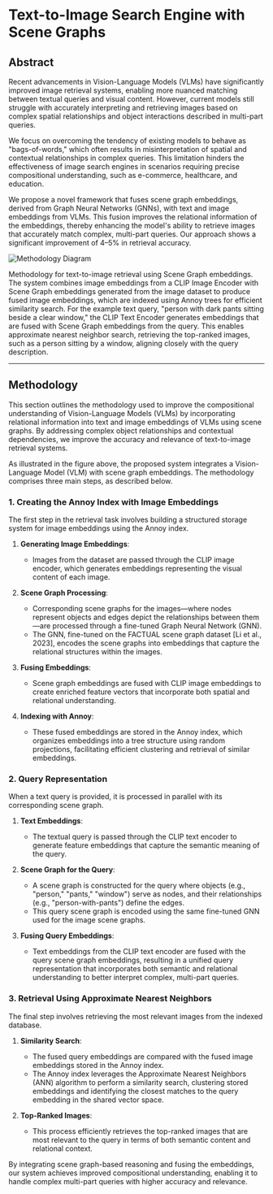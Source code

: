 # Text-to-Image Search Engine with Scene Graphs

## Abstract
Recent advancements in Vision-Language Models (VLMs) have significantly improved image retrieval systems, enabling more nuanced matching between textual queries and visual content. However, current models still struggle with accurately interpreting and retrieving images based on complex spatial relationships and object interactions described in multi-part queries. 

We focus on overcoming the tendency of existing models to behave as "bags-of-words," which often results in misinterpretation of spatial and contextual relationships in complex queries. This limitation hinders the effectiveness of image search engines in scenarios requiring precise compositional understanding, such as e-commerce, healthcare, and education. 

We propose a novel framework that fuses scene graph embeddings, derived from Graph Neural Networks (GNNs), with text and image embeddings from VLMs. This fusion improves the relational information of the embeddings, thereby enhancing the model's ability to retrieve images that accurately match complex, multi-part queries. Our approach shows a significant improvement of 4–5% in retrieval accuracy.

![Methodology Diagram](https://github.com/user-attachments/assets/8fd177a3-13b2-42f3-a998-a2e4ff432b65)
<p align="left">
Methodology for text-to-image retrieval using Scene Graph embeddings. The system combines image embeddings from a CLIP Image Encoder with Scene Graph embeddings generated from the image dataset to produce fused image embeddings, which are indexed using Annoy trees for efficient similarity search. For the example text query, "person with dark pants sitting beside a clear window," the CLIP Text Encoder generates embeddings that are fused with Scene Graph embeddings from the query. This enables approximate nearest neighbor search, retrieving the top-ranked images, such as a person sitting by a window, aligning closely with the query description.
</p>

---

## Methodology

This section outlines the methodology used to improve the compositional understanding of Vision-Language Models (VLMs) by incorporating relational information into text and image embeddings of VLMs using scene graphs. By addressing complex object relationships and contextual dependencies, we improve the accuracy and relevance of text-to-image retrieval systems.

As illustrated in the figure above, the proposed system integrates a Vision-Language Model (VLM) with scene graph embeddings. The methodology comprises three main steps, as described below.

### 1. Creating the Annoy Index with Image Embeddings
The first step in the retrieval task involves building a structured storage system for image embeddings using the Annoy index.

1. **Generating Image Embeddings**:
    - Images from the dataset are passed through the CLIP image encoder, which generates embeddings representing the visual content of each image.

2. **Scene Graph Processing**:
    - Corresponding scene graphs for the images—where nodes represent objects and edges depict the relationships between them—are processed through a fine-tuned Graph Neural Network (GNN). 
    - The GNN, fine-tuned on the FACTUAL scene graph dataset [Li et al., 2023], encodes the scene graphs into embeddings that capture the relational structures within the images.

3. **Fusing Embeddings**:
    - Scene graph embeddings are fused with CLIP image embeddings to create enriched feature vectors that incorporate both spatial and relational understanding.

4. **Indexing with Annoy**:
    - These fused embeddings are stored in the Annoy index, which organizes embeddings into a tree structure using random projections, facilitating efficient clustering and retrieval of similar embeddings.

### 2. Query Representation
When a text query is provided, it is processed in parallel with its corresponding scene graph.

1. **Text Embeddings**:
    - The textual query is passed through the CLIP text encoder to generate feature embeddings that capture the semantic meaning of the query.

2. **Scene Graph for the Query**:
    - A scene graph is constructed for the query where objects (e.g., "person," "pants," "window") serve as nodes, and their relationships (e.g., "person-with-pants") define the edges. 
    - This query scene graph is encoded using the same fine-tuned GNN used for the image scene graphs.

3. **Fusing Query Embeddings**:
    - Text embeddings from the CLIP text encoder are fused with the query scene graph embeddings, resulting in a unified query representation that incorporates both semantic and relational understanding to better interpret complex, multi-part queries.

### 3. Retrieval Using Approximate Nearest Neighbors
The final step involves retrieving the most relevant images from the indexed database.

1. **Similarity Search**:
    - The fused query embeddings are compared with the fused image embeddings stored in the Annoy index. 
    - The Annoy index leverages the Approximate Nearest Neighbors (ANN) algorithm to perform a similarity search, clustering stored embeddings and identifying the closest matches to the query embedding in the shared vector space.

2. **Top-Ranked Images**:
    - This process efficiently retrieves the top-ranked images that are most relevant to the query in terms of both semantic content and relational context.

By integrating scene graph-based reasoning and fusing the embeddings, our system achieves improved compositional understanding, enabling it to handle complex multi-part queries with higher accuracy and relevance.
